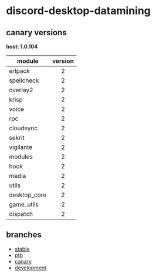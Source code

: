 # discord-desktop-datamining

## canary versions

**host: 1.0.104**

| module | version |
| ------ | :-----: |
| erlpack | 2 |
| spellcheck | 2 |
| overlay2 | 2 |
| krisp | 2 |
| voice | 2 |
| rpc | 2 |
| cloudsync | 2 |
| sekrit | 2 |
| vigilante | 2 |
| modules | 2 |
| hook | 2 |
| media | 2 |
| utils | 2 |
| desktop_core | 2 |
| game_utils | 2 |
| dispatch | 2 |

## branches

- [stable](https://github.com/OpenAsar/discord-desktop-datamining/tree/stable)
- [ptb](https://github.com/OpenAsar/discord-desktop-datamining/tree/ptb)
- [canary](https://github.com/OpenAsar/discord-desktop-datamining/tree/canary)
- [development](https://github.com/OpenAsar/discord-desktop-datamining/tree/development)